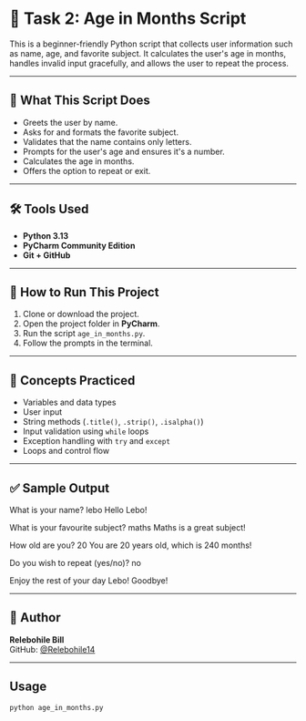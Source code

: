 # 🧮 Task 2: Age in Months Script

This is a beginner-friendly Python script that collects user information such as name, age, and favorite subject. It calculates the user's age in months, handles invalid input gracefully, and allows the user to repeat the process.

---

## 📌 What This Script Does

- Greets the user by name.
- Asks for and formats the favorite subject.
- Validates that the name contains only letters.
- Prompts for the user's age and ensures it's a number.
- Calculates the age in months.
- Offers the option to repeat or exit.

---

## 🛠️ Tools Used

- **Python 3.13**
- **PyCharm Community Edition**
- **Git + GitHub**

---

## 🚀 How to Run This Project

1. Clone or download the project.
2. Open the project folder in **PyCharm**.
3. Run the script `age_in_months.py`.
4. Follow the prompts in the terminal.

---

## 🧠 Concepts Practiced

- Variables and data types
- User input
- String methods (`.title()`, `.strip()`, `.isalpha()`)
- Input validation using `while` loops
- Exception handling with `try` and `except`
- Loops and control flow

---

## ✅ Sample Output

What is your name? lebo
Hello Lebo!

What is your favourite subject? maths 
Maths is a great subject!

How old are you? 20
You are 20 years old, which is 240 months!

Do you wish to repeat (yes/no)? no

Enjoy the rest of your day Lebo! Goodbye!

---

## 🔗 Author

**Relebohile Bill**  
GitHub: [@Relebohile14](https://github.com/Relebohile14)

---

## Usage
```bash
python age_in_months.py
